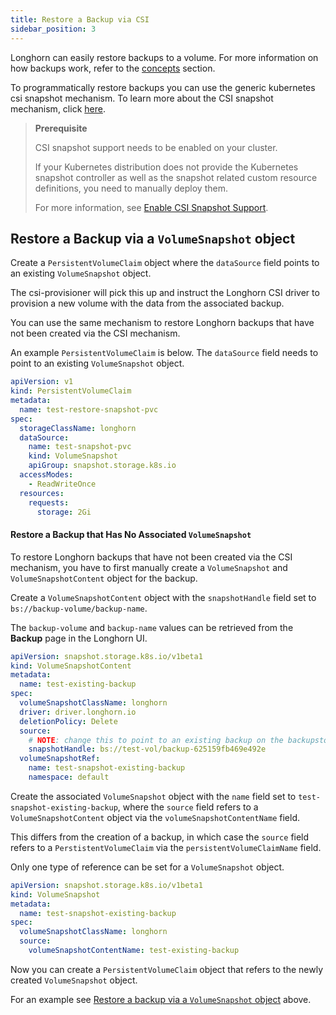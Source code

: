```yaml
---
title: Restore a Backup via CSI
sidebar_position: 3
---
```


Longhorn can easily restore backups to a volume.
For more information on how backups work, refer to the [concepts](../../../concepts/#3-backups-and-secondary-storage) section.

To programmatically restore backups you can use the generic kubernetes csi snapshot mechanism.
To learn more about the CSI snapshot mechanism, click [here](https://kubernetes.io/docs/concepts/storage/volume-snapshots/).


> **Prerequisite**
>
> CSI snapshot support needs to be enabled on your cluster.
>
> If your Kubernetes distribution does not provide the Kubernetes snapshot controller as well as the snapshot related custom resource definitions, you need to manually deploy them.
>
> For more information, see [Enable CSI Snapshot Support](../enable-csi-snapshot-support).


## Restore a Backup via a `VolumeSnapshot` object
Create a `PersistentVolumeClaim` object where the `dataSource` field points to an existing `VolumeSnapshot` object.

The csi-provisioner will pick this up and instruct the Longhorn CSI driver to provision a new volume with the data from the associated backup.

You can use the same mechanism to restore Longhorn backups that have not been created via the CSI mechanism.

An example `PersistentVolumeClaim` is below. The `dataSource` field needs to point to an existing `VolumeSnapshot` object.

```yaml
apiVersion: v1
kind: PersistentVolumeClaim
metadata:
  name: test-restore-snapshot-pvc
spec:
  storageClassName: longhorn
  dataSource:
    name: test-snapshot-pvc
    kind: VolumeSnapshot
    apiGroup: snapshot.storage.k8s.io
  accessModes:
    - ReadWriteOnce
  resources:
    requests:
      storage: 2Gi
```

#### Restore a Backup that Has No Associated `VolumeSnapshot`

To restore Longhorn backups that have not been created via the CSI mechanism, you have to first manually create a `VolumeSnapshot` and `VolumeSnapshotContent` object for the backup.

Create a `VolumeSnapshotContent` object with the `snapshotHandle` field set to `bs://backup-volume/backup-name`.

The `backup-volume` and `backup-name` values can be retrieved from the **Backup** page in the Longhorn UI.

```yaml
apiVersion: snapshot.storage.k8s.io/v1beta1
kind: VolumeSnapshotContent
metadata:
  name: test-existing-backup
spec:
  volumeSnapshotClassName: longhorn
  driver: driver.longhorn.io
  deletionPolicy: Delete
  source:
    # NOTE: change this to point to an existing backup on the backupstore
    snapshotHandle: bs://test-vol/backup-625159fb469e492e
  volumeSnapshotRef:
    name: test-snapshot-existing-backup
    namespace: default
```

Create the associated `VolumeSnapshot` object with the `name` field set to `test-snapshot-existing-backup`, where the `source` field refers to a `VolumeSnapshotContent` object via the `volumeSnapshotContentName` field.

This differs from the creation of a backup, in which case the `source` field refers to a `PerstistentVolumeClaim` via the `persistentVolumeClaimName` field.

Only one type of reference can be set for a `VolumeSnapshot` object.

```yaml
apiVersion: snapshot.storage.k8s.io/v1beta1
kind: VolumeSnapshot
metadata:
  name: test-snapshot-existing-backup
spec:
  volumeSnapshotClassName: longhorn
  source:
    volumeSnapshotContentName: test-existing-backup
```

Now you can create a `PersistentVolumeClaim` object that refers to the newly created `VolumeSnapshot` object.

For an example see [Restore a backup via a `VolumeSnapshot` object](#restore-a-backup-via-a-volumesnapshot-object) above.
